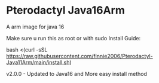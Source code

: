 # Pterodactyl Java16Arm
A arm image for java 16


Make sure u run this as root or with sudo
Install Guide: 

bash <(curl -sSL https://raw.githubusercontent.com/finnie2006/Pterodactyl-Java11Arm/main/install.sh)


v2.0.0 - Updated to Java16 and More easy install method
